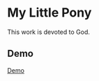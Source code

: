 # My Little Pony

This work is devoted to God.

## Demo

[Demo](https://sanjosolutions.github.io/my-little-pony-game/)
